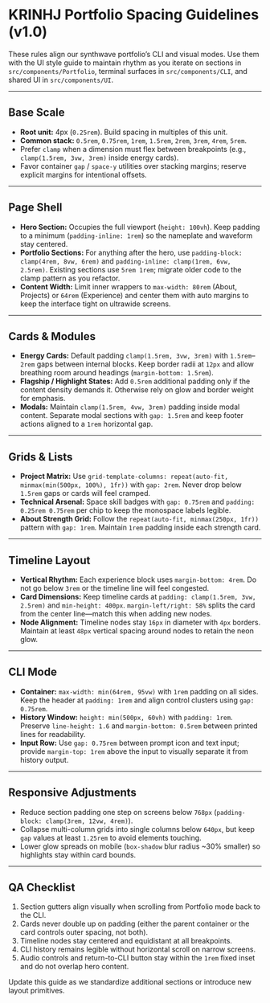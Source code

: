 # KRINHJ Portfolio Spacing Guidelines (v1.0)

These rules align our synthwave portfolio’s CLI and visual modes. Use them with the UI style guide to maintain rhythm as you iterate on sections in `src/components/Portfolio`, terminal surfaces in `src/components/CLI`, and shared UI in `src/components/UI`.

---

## Base Scale

- **Root unit:** 4px (`0.25rem`). Build spacing in multiples of this unit.
- **Common stack:** `0.5rem`, `0.75rem`, `1rem`, `1.5rem`, `2rem`, `3rem`, `4rem`, `5rem`.
- Prefer `clamp` when a dimension must flex between breakpoints (e.g., `clamp(1.5rem, 3vw, 3rem)` inside energy cards).
- Favor container `gap` / `space-y` utilities over stacking margins; reserve explicit margins for intentional offsets.

---

## Page Shell

- **Hero Section:** Occupies the full viewport (`height: 100vh`). Keep padding to a minimum (`padding-inline: 1rem`) so the nameplate and waveform stay centered.
- **Portfolio Sections:** For anything after the hero, use `padding-block: clamp(4rem, 8vw, 6rem)` and `padding-inline: clamp(1rem, 6vw, 2.5rem)`. Existing sections use `5rem 1rem`; migrate older code to the clamp pattern as you refactor.
- **Content Width:** Limit inner wrappers to `max-width: 80rem` (About, Projects) or `64rem` (Experience) and center them with auto margins to keep the interface tight on ultrawide screens.

---

## Cards & Modules

- **Energy Cards:** Default padding `clamp(1.5rem, 3vw, 3rem)` with `1.5rem`–`2rem` gaps between internal blocks. Keep border radii at `12px` and allow breathing room around headings (`margin-bottom: 1.5rem`).
- **Flagship / Highlight States:** Add `0.5rem` additional padding only if the content density demands it. Otherwise rely on glow and border weight for emphasis.
- **Modals:** Maintain `clamp(1.5rem, 4vw, 3rem)` padding inside modal content. Separate modal sections with `gap: 1.5rem` and keep footer actions aligned to a `1rem` horizontal gap.

---

## Grids & Lists

- **Project Matrix:** Use `grid-template-columns: repeat(auto-fit, minmax(min(500px, 100%), 1fr))` with `gap: 2rem`. Never drop below `1.5rem` gaps or cards will feel cramped.
- **Technical Arsenal:** Space skill badges with `gap: 0.75rem` and `padding: 0.25rem 0.75rem` per chip to keep the monospace labels legible.
- **About Strength Grid:** Follow the `repeat(auto-fit, minmax(250px, 1fr))` pattern with `gap: 1rem`. Maintain `1rem` padding inside each strength card.

---

## Timeline Layout

- **Vertical Rhythm:** Each experience block uses `margin-bottom: 4rem`. Do not go below `3rem` or the timeline line will feel congested.
- **Card Dimensions:** Keep timeline cards at `padding: clamp(1.5rem, 3vw, 2.5rem)` and `min-height: 400px`. `margin-left/right: 58%` splits the card from the center line—match this when adding new nodes.
- **Node Alignment:** Timeline nodes stay `16px` in diameter with `4px` borders. Maintain at least `48px` vertical spacing around nodes to retain the neon glow.

---

## CLI Mode

- **Container:** `max-width: min(64rem, 95vw)` with `1rem` padding on all sides. Keep the header at `padding: 1rem` and align control clusters using `gap: 0.75rem`.
- **History Window:** `height: min(500px, 60vh)` with `padding: 1rem`. Preserve `line-height: 1.6` and `margin-bottom: 0.5rem` between printed lines for readability.
- **Input Row:** Use `gap: 0.75rem` between prompt icon and text input; provide `margin-top: 1rem` above the input to visually separate it from history output.

---

## Responsive Adjustments

- Reduce section padding one step on screens below `768px` (`padding-block: clamp(3rem, 12vw, 4rem)`).
- Collapse multi-column grids into single columns below `640px`, but keep `gap` values at least `1.25rem` to avoid elements touching.
- Lower glow spreads on mobile (`box-shadow` blur radius ~30% smaller) so highlights stay within card bounds.

---

## QA Checklist

1. Section gutters align visually when scrolling from Portfolio mode back to the CLI.
2. Cards never double up on padding (either the parent container or the card controls outer spacing, not both).
3. Timeline nodes stay centered and equidistant at all breakpoints.
4. CLI history remains legible without horizontal scroll on narrow screens.
5. Audio controls and return-to-CLI button stay within the `1rem` fixed inset and do not overlap hero content.

Update this guide as we standardize additional sections or introduce new layout primitives.
